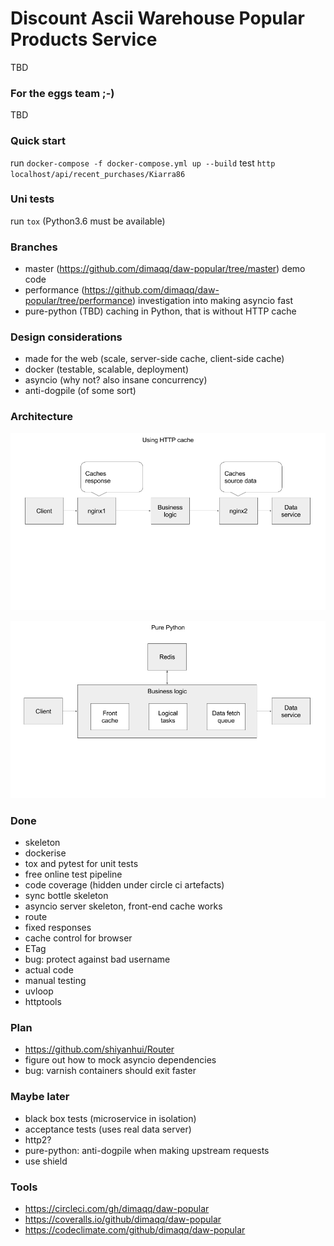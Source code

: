 # Discount Ascii Warehouse Popular Products Service
TBD
### For the eggs team ;-)
TBD

### Quick start
run `docker-compose -f docker-compose.yml up --build`
test `http localhost/api/recent_purchases/Kiarra86`

### Uni tests
run `tox` (Python3.6 must be available)

### Branches
* master (https://github.com/dimaqq/daw-popular/tree/master) demo code
* performance (https://github.com/dimaqq/daw-popular/tree/performance) investigation into making asyncio fast
* pure-python (TBD) caching in Python, that is without HTTP cache

### Design considerations
* made for the web (scale, server-side cache, client-side cache)
* docker (testable, scalable, deployment)
* asyncio (why not? also insane concurrency)
* anti-dogpile (of some sort)

### Architecture

![option1](https://github.com/dimaqq/daw-popular/raw/master/doc/arch-option1.png "Option 1")

![option2](https://github.com/dimaqq/daw-popular/raw/master/doc/arch-option2.png "Option 2")

### Done
* skeleton
* dockerise
* tox and pytest for unit tests
* free online test pipeline
* code coverage (hidden under circle ci artefacts)
* sync bottle skeleton
* asyncio server skeleton, front-end cache works
* route
* fixed responses
* cache control for browser
* ETag
* bug: protect against bad username
* actual code
* manual testing
* uvloop
* httptools

### Plan
* https://github.com/shiyanhui/Router
* figure out how to mock asyncio dependencies
* bug: varnish containers should exit faster

### Maybe later
* black box tests (microservice in isolation)
* acceptance tests (uses real data server)
* http2?
* pure-python: anti-dogpile when making upstream requests
* use shield

### Tools
* https://circleci.com/gh/dimaqq/daw-popular
* https://coveralls.io/github/dimaqq/daw-popular
* https://codeclimate.com/github/dimaqq/daw-popular
